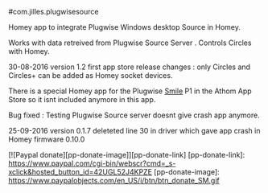#com.jilles.plugwisesource

Homey app to integrate Plugwise Windows desktop Source in Homey.

Works with data retreived from Plugwise Source Server . Controls Circles with Homey.

30-08-2016 version 1.2 first app store release changes : only Circles and Circles+ can be added as Homey socket devices.
 
There is a special Homey app for the Plugwise [Smile] P1 in the Athom App Store so it isnt included anymore in this app.

[Smile]: https://apps.athom.com/app/com.plugwise.smile



Bug fixed  : Testing Plugwise Source server  doesnt give crash app anymore.



25-09-2016 version 0.1.7 
deleteted line 30 in driver which gave app crash in Homey firmware 0.10.0


[![Paypal donate][pp-donate-image]][pp-donate-link]
[pp-donate-link]: https://www.paypal.com/cgi-bin/webscr?cmd=_s-xclick&hosted_button_id=42UGL52J4KPZE
[pp-donate-image]: https://www.paypalobjects.com/en_US/i/btn/btn_donate_SM.gif
